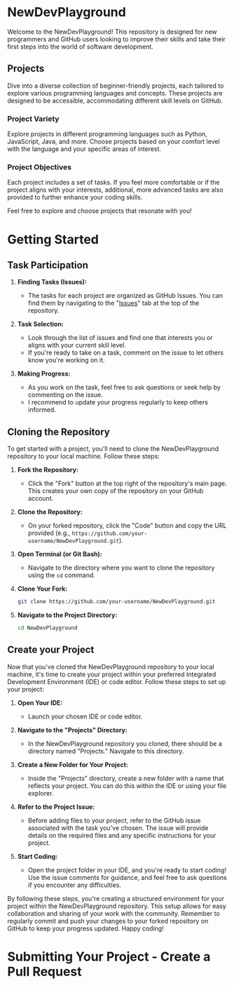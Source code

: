 # NewDevPlayground

Welcome to the NewDevPlayground! This repository is designed for new programmers and GitHub users looking to improve their skills and take their first steps into the world of software development.

## Projects

Dive into a diverse collection of beginner-friendly projects, each tailored to explore various programming languages and concepts. These projects are designed to be accessible, accommodating different skill levels on GitHub.

### Project Variety

Explore projects in different programming languages such as Python, JavaScript, Java, and more. Choose projects based on your comfort level with the language and your specific areas of interest.

### Project Objectives

Each project includes a set of tasks. If you feel more comfortable or if the project aligns with your interests, additional, more advanced tasks are also provided to further enhance your coding skills.

Feel free to explore and choose projects that resonate with you!

# Getting Started

## Task Participation

1. **Finding Tasks (Issues):**
   - The tasks for each project are organized as GitHub Issues. You can find them by navigating to the "[Issues](https://github.com/IQExotic/NewDevPlayground/issues)" tab at the top of the repository.

2. **Task Selection:**
   - Look through the list of issues and find one that interests you or aligns with your current skill level.
   - If you're ready to take on a task, comment on the issue to let others know you're working on it.

3. **Making Progress:**
   - As you work on the task, feel free to ask questions or seek help by commenting on the issue.
   - I recommend to update your progress regularly to keep others informed.

## Cloning the Repository

To get started with a project, you'll need to clone the NewDevPlayground repository to your local machine. Follow these steps:

1. **Fork the Repository:**
   - Click the "Fork" button at the top right of the repository's main page. This creates your own copy of the repository on your GitHub account.

2. **Clone the Repository:**
   - On your forked repository, click the "Code" button and copy the URL provided (e.g., `https://github.com/your-username/NewDevPlayground.git`).

3. **Open Terminal (or Git Bash):**
   - Navigate to the directory where you want to clone the repository using the `cd` command.

4. **Clone Your Fork:**
   ```bash
   git clone https://github.com/your-username/NewDevPlayground.git
   ```

5. **Navigate to the Project Directory:**
   ```bash
   cd NewDevPlayground
   ```


## Create your Project

Now that you've cloned the NewDevPlayground repository to your local machine, it's time to create your project within your preferred Integrated Development Environment (IDE) or code editor. Follow these steps to set up your project:

1. **Open Your IDE:**
   - Launch your chosen IDE or code editor.

2. **Navigate to the "Projects" Directory:**
   - In the NewDevPlayground repository you cloned, there should be a directory named "Projects." Navigate to this directory.

3. **Create a New Folder for Your Project:**
   - Inside the "Projects" directory, create a new folder with a name that reflects your project. You can do this within the IDE or using your file explorer.

4. **Refer to the Project Issue:**
   - Before adding files to your project, refer to the GitHub issue associated with the task you've chosen. The issue will provide details on the required files and any specific instructions for your project.

6. **Start Coding:**
   - Open the project folder in your IDE, and you're ready to start coding! Use the issue comments for guidance, and feel free to ask questions if you encounter any difficulties.

By following these steps, you're creating a structured environment for your project within the NewDevPlayground repository. This setup allows for easy collaboration and sharing of your work with the community. Remember to regularly commit and push your changes to your forked repository on GitHub to keep your progress updated. Happy coding!


# Submitting Your Project - Create a Pull Request
